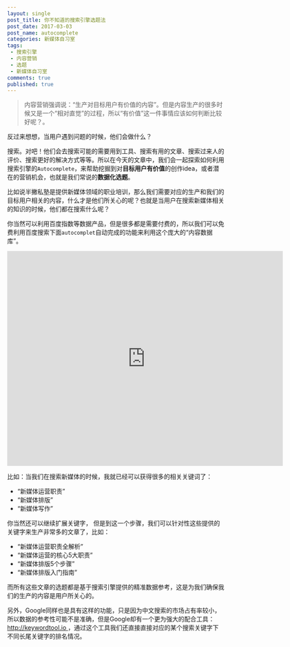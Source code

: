 ```yaml
---
layout: single
post_title: 你不知道的搜索引擎选题法
post_date: 2017-03-03
post_name: autocomplete
categories: 新媒体自习室
tags: 
 - 搜索引擎
 - 内容营销
 - 选题
 - 新媒体自习室
comments: true
published: true
---
```

> 内容营销强调说：“生产对目标用户有价值的内容”。但是内容生产的很多时候又是一个“相对直觉”的过程，所以“有价值”这一件事情应该如何判断比较好呢？。

反过来想想，当用户遇到问题的时候，他们会做什么？

搜索。对吧！他们会去搜索可能的需要用到工具、搜索有用的文章、搜索过来人的评价、搜索更好的解决方式等等。所以在今天的文章中，我们会一起探索如何利用搜索引擎的`Autocomplete`，来帮助挖掘到对**目标用户有价值**的创作idea，或者潜在的营销机会，也就是我们常说的**数据化选题**。

比如说半撇私塾是提供新媒体领域的职业培训，那么我们需要对应的生产和我们的目标用户相关的内容，什么才是他们所关心的呢？也就是当用户在搜索新媒体相关的知识的时候，他们都在搜索什么呢？

你当然可以利用百度指数等数据产品，但是很多都是需要付费的，所以我们可以免费利用百度搜索下面`autocomplet`自动完成的功能来利用这个庞大的“内容数据库”。

<iframe frameborder="0" width="640" height="498" src="https://v.qq.com/iframe/player.html?vid=m0380vaahlc&tiny=0&auto=0" allowfullscreen></iframe>

比如：当我们在搜索新媒体的时候，我就已经可以获得很多的相关关键词了：

- “新媒体运营职责”
- “新媒体排版”
- “新媒体写作”

你当然还可以继续扩展关键字， 但是到这一个步骤，我们可以针对性这些提供的关键字来生产非常多的文章了，比如：

- “新媒体运营职责全解析”
- “新媒体运营的核心5大职责”
- “新媒体排版5个步骤”
- “新媒体排版入门指南”

而所有这些文章的选题都是基于搜索引擎提供的精准数据参考，这是为我们确保我们的生产的内容是用户所关心的。

另外，Google同样也是具有这样的功能，只是因为中文搜索的市场占有率较小，所以数据的参考性可能不是准确，但是Google却有一个更为强大的配合工具：[http://keywordtool.io ](http://keywordtool.io/search/google/us/zh-cn/%25e6%2596%25b0%25e5%25aa%2592%25e4%25bd%2593/x6gWtaUmAQ5hn4W%252Bfff4D1A8tgUKCy6eBigZpA8Mt1vpZ1XndjdgtDDHHJq2C4D2pH5iIrRNNXrqPMkvOn3ivEa12SJoJscKir2lSvTZBhPF%252FoFGjWREDgBBVzO%252BZFm0G6uk3Tpy47aqSVLaYuh08gQ7ktw2JBitIxdpRdXg23uFY0wHnVD3D0zc7qVHS69ZywTHS02%252FIEvkDqIBxEc7Fg%253D%253D)，通过这个工具我们还直接直接对应的某个搜索关键字下不同长尾关键字的排名情况。